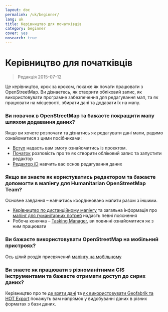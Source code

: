 ```yaml
---
layout: doc
permalink: /uk/beginner/
lang: uk
title: Керівництво для початківців
category: beginner
cover: yes
nosearch: true
---
```


Керівництво для початківців
================

> Редакція 2015-07-12  

Це керівництво, крок за кроком, покаже як почати працювати з OpenStreetMap. Ви дізнаєтесь, як створити обліковий запис, як використовувати програмне забезпечення для редагування мап, та як працювати на місцевості, збирати дані та додавати їх на мапу. 

### Ви новачок в OpenStreetMap та бажаєте покращити мапу шляхом додавання даних?

Якщо ви хочете розпочати та дізнатись як редагувати дані мапи, радимо ознайомитися з цими посібниками:
- [Вступ](/uk/beginner/introduction/) надасть вам змогу ознайомитись із проєктом.
- [Початок](/uk/beginner/start-osm/) розповість про те як створити обліковий запис та запустити редактор
- [Редактор iD](/uk/beginner/id-editor/) навчить вас основ редагування даних


### Якщо ви знаєте як користуватись редактором та бажаєте допомогти в мапінгу для Humanitarian OpenStreetMap Team?

Основне завдання – навчитись координовано мапити разом з іншими.
- [Керівництво по дистанційному мапінгу](/uk/coordination/HOT-Remote-Response-Guide/) та загальна інформація про [мапінг для гуманітарних потреб](/uk/coordination/humanitarian/) надасть певні пояснення 
- Робоча конячка – [Tasking Manager](/en/coordination/tasking-manager3/), ви повинні ознайомитися як з ним працювати

### Ви бажаєте використовувати OpenStreetMap на мобільний пристроях?

Ось цілий розділ присвячений [мапінгу на мобільному](/uk/mobile-mapping/)


### Ви знаєте як працювати з різноманітними GIS інструментами та бажаєте отримати доступ до сирих даних?

Керівництво про те [де взяти дані](/uk/osm-data/getting-data/) та [як використовувати Geofabrik та HOT Export](/uk/osm-data/geofabrik-and-hot-export/) покажуть вам напрямок у видобуванні даних в різних форматах з бази даних.